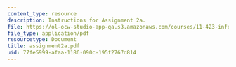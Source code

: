 ```yaml
---
content_type: resource
description: Instructions for Assignment 2a.
file: https://ol-ocw-studio-app-qa.s3.amazonaws.com/courses/11-423-information-and-communication-technologies-in-community-development-spring-2004/77fe5999afaa1186090c195f2767d814_assignment2a.pdf
file_type: application/pdf
resourcetype: Document
title: assignment2a.pdf
uid: 77fe5999-afaa-1186-090c-195f2767d814
---
```

